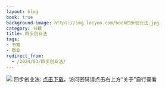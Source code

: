 ```yaml
---
layout: blog
book: true
background-image: https://img.locyoo.com/book四步创业法.jpg
category: 书籍
title: 四步创业法
tags:
- 书籍
- 商业
redirect_from:
  - /2024/03/四步创业法/
---
```

![](https://img.locyoo.com/book四步创业法.jpg)
四步创业法: <a name = "ref1" href="https://url18.ctfile.com/f/50983618-1449297916-5b2258?p=3619">点击下载</a>，访问密码请点击右上方“关于”自行查看